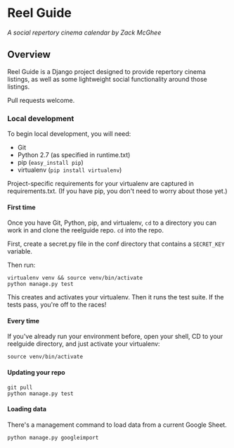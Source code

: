 # Reel Guide

*A social repertory cinema calendar by Zack McGhee*

## Overview

Reel Guide is a Django project designed to provide repertory cinema listings, as well as some lightweight social functionality around those listings.

Pull requests welcome.

### Local development

To begin local development, you will need:

* Git
* Python 2.7 (as specified in runtime.txt)
* pip (```easy_install pip```)
* virtualenv (```pip install virtualenv```)

Project-specific requirements for your virtualenv are captured in requirements.txt. (If you have pip, you don't need to worry about those yet.)


#### First time

Once you have Git, Python, pip, and virtualenv, ``cd`` to a directory you can work in and clone the reelguide repo. ``cd`` into the repo.

First, create a secret.py file in the conf directory that contains a ``SECRET_KEY`` variable.

Then run:

```shell
virtualenv venv && source venv/bin/activate
python manage.py test
```

This creates and activates your virtualenv. Then it runs the test suite. If the tests pass, you're off to the races!

#### Every time

If you've already run your environment before, open your shell, CD to your reelguide directory, and just activate your virtualenv:

```shell
source venv/bin/activate
```

#### Updating your repo

```shell
git pull
python manage.py test
```

#### Loading data

There's a management command to load data from a current Google Sheet.

```shell
python manage.py googleimport
```